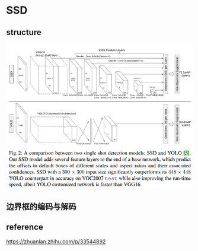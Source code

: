 # SSD

## structure

![avata](./images/ssd_structure.png)

## 边界框的编码与解码

## reference

<https://zhuanlan.zhihu.com/p/33544892>
